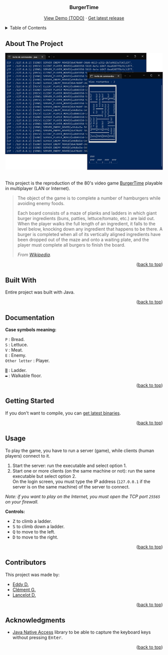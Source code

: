 <div id="top"></div>

<!-- PROJECT LOGO -->
<br />
<div align="center">
  <h3 align="center">BurgerTime</h3>
  <p align="center">
    <a href="#">View Demo (TODO)</a> ·
    <a href="https://github.com/Akwd22/burger-time/releases/latest">Get latest release</a>
  </p>
</div>

<!-- TABLE OF CONTENTS -->
<details>
  <summary>Table of Contents</summary>
  <ol>
    <li><a href="#about-the-project">About The Project</a></li>
    <li><a href="#built-with">Built With</a></li>
    <li><a href="#documentation">Documentation</a></li>
    <li><a href="#getting-started">Getting Started</a></li>
    <li><a href="#usage">Usage</a></li>
    <li><a href="#contributors">Contributors</a></li>
    <li><a href="#acknowledgments">Acknowledgments</a></li>
  </ol>
</details>

<!-- ABOUT THE PROJECT -->
## About The Project

<div align="center">
  <img src="project-image.png">
</div>
<br />

This project is the reproduction of the 80's video game [BurgerTime](https://en.wikipedia.org/wiki/BurgerTime) playable in multiplayer (LAN or Internet).

> The object of the game is to complete a number of hamburgers while avoiding enemy foods.
>
> Each board consists of a maze of planks and ladders in which giant burger ingredients (buns, patties, lettuce/tomato, etc.) are laid out. When the player walks the full length of an ingredient, it falls to the level below, knocking down any ingredient that happens to be there. A burger is completed when all of its vertically aligned ingredients have been dropped out of the maze and onto a waiting plate, and the player must complete all burgers to finish the board.
>
> *From [Wikipedia](https://en.wikipedia.org/wiki/BurgerTime#Gameplay).*

<p align="right">(<a href="#top">back to top</a>)</p>

<!-- BUILT WITH -->
## Built With

Entire project was built with Java.

<p align="right">(<a href="#top">back to top</a>)</p>

<!-- DOCUMENTATION -->
## Documentation

**Case symbols meaning:**

`P` : Bread.  
`S` : Lettuce.  
`V` : Meat.  
`E` : Enemy.  
`Other letter` : Player.  

`▒` : Ladder.  
`▬` : Walkable floor.

<p align="right">(<a href="#top">back to top</a>)</p>

<!-- GETTING STARTED -->
## Getting Started

If you don't want to compile, you can [get latest binaries](https://github.com/Akwd22/burger-time/releases/latest).

<p align="right">(<a href="#top">back to top</a>)</p>

<!-- USAGE EXAMPLES -->
## Usage

To play the game, you have to run a server (game), while clients (human players) connect to it.

1. Start the server: run the executable and select option 1.  
2. Start one or more clients (on the same machine or not): run the same executable but select option 2.  
   On the login screen, you must type the IP address (`127.0.0.1` if the server is on the same machine) of the server to connect.

*Note: if you want to play on the Internet, you must open the TCP port `25565` on your firewall.*

**Controls:**
- <kbd>Z</kbd> to climb a ladder.
- <kbd>S</kbd> to climb down a ladder.
- <kbd>Q</kbd> to move to the left.
- <kbd>D</kbd> to move to the right.

<p align="right">(<a href="#top">back to top</a>)</p>

<!-- Contributors -->
## Contributors

This project was made by:
- [Eddy D.](https://github.com/Akwd22)
- [Clément G.](https://github.com/Zoreph22)
- [Lancelot D.](https://github.com/LancelotDucoeur)

<p align="right">(<a href="#top">back to top</a>)</p>

<!-- ACKNOWLEDGMENTS -->
## Acknowledgments

* [Java Native Access](https://github.com/java-native-access/jna) library to be able to capture the keyboard keys without pressing <kbd>Enter</kbd>.

<p align="right">(<a href="#top">back to top</a>)</p>
